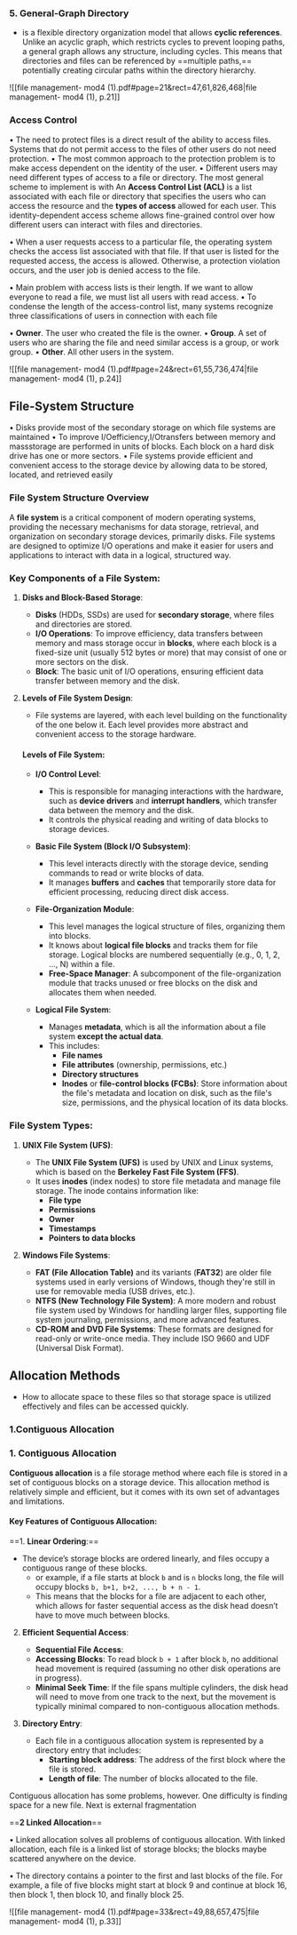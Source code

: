
### 5. **General-Graph Directory**

- is a flexible directory organization model that allows **cyclic references**. Unlike an acyclic graph, which restricts cycles to prevent looping paths, a general graph allows any structure, including cycles. This means that directories and files can be referenced by ==multiple paths,== potentially creating circular paths within the directory hierarchy.

![[file management- mod4 (1).pdf#page=21&rect=47,61,826,468|file management- mod4 (1), p.21]]


### Access Control

• The need to protect files is a direct result of the ability to access files. Systems that do not permit access to the files of other users do not need protection.
• The most common approach to the protection problem is to make access dependent on the identity of the user.
• Different users may need different types of access to a file or directory. The most general scheme to implement is with An **Access Control List (ACL)** is a list associated with each file or directory that specifies the users who can access the resource and the **types of access** allowed for each user. This identity-dependent access scheme allows fine-grained control over how different users can interact with files and directories.

• When a user requests access to a particular file, the operating system checks the access list associated with that file. If that user is listed for the requested access, the access is allowed. Otherwise, a protection violation occurs, and the user job is denied access to the file.

 • Main problem with access lists is their length. If we want to allow everyone to read a file, we must list all users with read access. 
• To condense the length of the access-control list, many systems recognize three classifications of users in connection with each file

• **Owner**. The user who created the file is the owner. 
• **Group**. A set of users who are sharing the file and need similar access is a group, or work group. 
• **Other**. All other users in the system.

![[file management- mod4 (1).pdf#page=24&rect=61,55,736,474|file management- mod4 (1), p.24]]


## File-System Structure

• Disks provide most of the secondary storage on which file systems are maintained 
• To improve I/Oefficiency,I/Otransfers between memory and massstorage are performed in units of blocks. Each block on a hard disk drive has one or more sectors. 
• File systems provide efficient and convenient access to the storage device by allowing data to be stored, located, and retrieved easily


### File System Structure Overview

A **file system** is a critical component of modern operating systems, providing the necessary mechanisms for data storage, retrieval, and organization on secondary storage devices, primarily disks. File systems are designed to optimize I/O operations and make it easier for users and applications to interact with data in a logical, structured way.

### Key Components of a File System:

1. **Disks and Block-Based Storage**:
    
    - **Disks** (HDDs, SSDs) are used for **secondary storage**, where files and directories are stored.
    - **I/O Operations**: To improve efficiency, data transfers between memory and mass storage occur in **blocks**, where each block is a fixed-size unit (usually 512 bytes or more) that may consist of one or more sectors on the disk.
    - **Block**: The basic unit of I/O operations, ensuring efficient data transfer between memory and the disk.
2. **Levels of File System Design**:
    
    - File systems are layered, with each level building on the functionality of the one below it. Each level provides more abstract and convenient access to the storage hardware.
    
    #### Levels of File System:
    
    - **I/O Control Level**:
        
        - This is responsible for managing interactions with the hardware, such as **device drivers** and **interrupt handlers**, which transfer data between the memory and the disk.
        - It controls the physical reading and writing of data blocks to storage devices.
    - **Basic File System (Block I/O Subsystem)**:
        
        - This level interacts directly with the storage device, sending commands to read or write blocks of data.
        - It manages **buffers** and **caches** that temporarily store data for efficient processing, reducing direct disk access.
    - **File-Organization Module**:
        
        - This level manages the logical structure of files, organizing them into blocks.
        - It knows about **logical file blocks** and tracks them for file storage. Logical blocks are numbered sequentially (e.g., 0, 1, 2, ..., N) within a file.
        - **Free-Space Manager**: A subcomponent of the file-organization module that tracks unused or free blocks on the disk and allocates them when needed.
    - **Logical File System**:
        
        - Manages **metadata**, which is all the information about a file system **except the actual data**.
        - This includes:
            - **File names**
            - **File attributes** (ownership, permissions, etc.)
            - **Directory structures**
            - **Inodes** or **file-control blocks (FCBs)**: Store information about the file's metadata and location on disk, such as the file's size, permissions, and the physical location of its data blocks.

### File System Types:

1. **UNIX File System (UFS)**:
    
    - The **UNIX File System (UFS)** is used by UNIX and Linux systems, which is based on the **Berkeley Fast File System (FFS)**.
    - It uses **inodes** (index nodes) to store file metadata and manage file storage. The inode contains information like:
        - **File type**
        - **Permissions**
        - **Owner**
        - **Timestamps**
        - **Pointers to data blocks**
2. **Windows File Systems**:
    
    - **FAT (File Allocation Table)** and its variants (**FAT32**) are older file systems used in early versions of Windows, though they're still in use for removable media (USB drives, etc.).
    - **NTFS (New Technology File System)**: A more modern and robust file system used by Windows for handling larger files, supporting file system journaling, permissions, and more advanced features.
    - **CD-ROM and DVD File Systems**: These formats are designed for read-only or write-once media. They include ISO 9660 and UDF (Universal Disk Format).



## Allocation Methods

- How to allocate space to these files so that storage space is utilized effectively and files can be accessed quickly. 
### 1.Contiguous Allocation

### 1. Contiguous Allocation

**Contiguous allocation** is a file storage method where each file is stored in a set of contiguous blocks on a storage device. This allocation method is relatively simple and efficient, but it comes with its own set of advantages and limitations.

#### Key Features of Contiguous Allocation:

==1. **Linear Ordering**:==
    
- The device’s storage blocks are ordered linearly, and files occupy a contiguous range of these blocks.
    - or example, if a file starts at block `b` and is `n` blocks long, the file will occupy blocks `b, b+1, b+2, ..., b + n - 1`.
    - This means that the blocks for a file are adjacent to each other, which allows for faster sequential access as the disk head doesn’t have to move much between blocks.
2. **Efficient Sequential Access**:
    
    - **Sequential File Access**: 
    - **Accessing Blocks**: To read block `b + 1` after block `b`, no additional head movement is required (assuming no other disk operations are in progress).
    - **Minimal Seek Time**: If the file spans multiple cylinders, the disk head will need to move from one track to the next, but the movement is typically minimal compared to non-contiguous allocation methods.
3. **Directory Entry**:
    
    - Each file in a contiguous allocation system is represented by a directory entry that includes:
        - **Starting block address**: The address of the first block where the file is stored.
        - **Length of file**: The number of blocks allocated to the file.

Contiguous allocation has some problems, however. One difficulty is finding space for a new file. Next is external fragmentation

==**2 Linked Allocation**==

 • Linked allocation solves all problems of contiguous allocation. With linked allocation, each file is a linked list of storage blocks; the blocks maybe scattered anywhere on the device.
 
• The directory contains a pointer to the first and last blocks of the file. For example, a file of five blocks might start at block 9 and continue at block 16, then block 1, then block 10, and finally block 25.


![[file management- mod4 (1).pdf#page=33&rect=49,88,657,475|file management- mod4 (1), p.33]]

